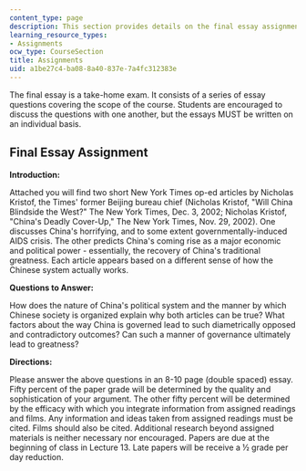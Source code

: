 ```yaml
---
content_type: page
description: This section provides details on the final essay assignment for the course.
learning_resource_types:
- Assignments
ocw_type: CourseSection
title: Assignments
uid: a1be27c4-ba08-8a40-837e-7a4fc312383e
---
```


The final essay is a take-home exam. It consists of a series of essay questions covering the scope of the course. Students are encouraged to discuss the questions with one another, but the essays MUST be written on an individual basis.

Final Essay Assignment
----------------------

**Introduction:**

Attached you will find two short New York Times op-ed articles by Nicholas Kristof, the Times' former Beijing bureau chief (Nicholas Kristof, "Will China Blindside the West?" The New York Times, Dec. 3, 2002; Nicholas Kristof, "China's Deadly Cover-Up," The New York Times, Nov. 29, 2002). One discusses China's horrifying, and to some extent governmentally-induced AIDS crisis. The other predicts China's coming rise as a major economic and political power - essentially, the recovery of China's traditional greatness. Each article appears based on a different sense of how the Chinese system actually works.

**Questions to Answer:**

How does the nature of China's political system and the manner by which Chinese society is organized explain why both articles can be true? What factors about the way China is governed lead to such diametrically opposed and contradictory outcomes? Can such a manner of governance ultimately lead to greatness?

**Directions:**

Please answer the above questions in an 8-10 page (double spaced) essay. Fifty percent of the paper grade will be determined by the quality and sophistication of your argument. The other fifty percent will be determined by the efficacy with which you integrate information from assigned readings and films. Any information and ideas taken from assigned readings must be cited. Films should also be cited. Additional research beyond assigned materials is neither necessary nor encouraged. Papers are due at the beginning of class in Lecture 13. Late papers will be receive a ½ grade per day reduction.